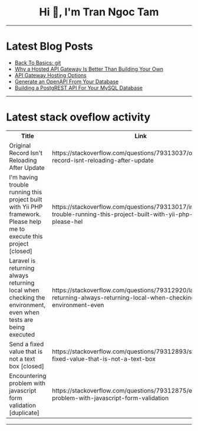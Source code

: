 <h1 align="center">Hi 👋, I'm Tran Ngoc Tam</h1>

---

# Latest Blog Posts 
<!-- BLOG-POST-LIST:START -->
- [Back To Basics: git](https://dev.to/nicholassynovic/back-to-basics-git-478m)
- [Why a Hosted API Gateway Is Better Than Building Your Own](https://dev.to/zuplo/why-a-hosted-api-gateway-is-better-than-building-your-own-4edf)
- [API Gateway Hosting Options](https://dev.to/zuplo/api-gateway-hosting-options-1kjj)
- [Generate an OpenAPI From Your Database](https://dev.to/zuplo/generate-an-openapi-from-your-database-24m4)
- [Building a PostgREST API For Your MySQL Database](https://dev.to/zuplo/building-a-postgrest-api-for-your-mysql-database-fcm)
<!-- BLOG-POST-LIST:END -->

---

# Latest stack oveflow activity
<table>
  <tr><th>Title</th><th>Link</th></tr>
  <!-- STACKOVERFLOW:START --><tr><td>Original Record Isn&#39;t Reloading After Update</td><td>https://stackoverflow.com/questions/79313037/original-record-isnt-reloading-after-update</td></tr><tr><td>I&#39;m having trouble running this project built with Yii PHP framework. Please help me to execute this project [closed]</td><td>https://stackoverflow.com/questions/79313017/im-having-trouble-running-this-project-built-with-yii-php-framework-please-hel</td></tr><tr><td>Laravel is returning always returning local when checking the environment, even when tests are being executed</td><td>https://stackoverflow.com/questions/79312920/laravel-is-returning-always-returning-local-when-checking-the-environment-even</td></tr><tr><td>Send a fixed value that is not a text box [closed]</td><td>https://stackoverflow.com/questions/79312893/send-a-fixed-value-that-is-not-a-text-box</td></tr><tr><td>Encountering problem with javascript form validation [duplicate]</td><td>https://stackoverflow.com/questions/79312875/encountering-problem-with-javascript-form-validation</td></tr><!-- STACKOVERFLOW:END -->
</table>

---


